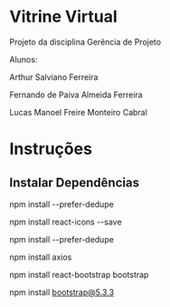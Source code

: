 # Vitrine Virtual

Projeto da disciplina Gerência de Projeto

Alunos:

Arthur Salviano Ferreira

Fernando de Paiva Almeida Ferreira 

Lucas Manoel Freire Monteiro Cabral

# Instruções

## Instalar Dependências

npm install --prefer-dedupe

npm install react-icons --save

npm install --prefer-dedupe

npm install axios

npm install react-bootstrap bootstrap

npm install bootstrap@5.3.3
